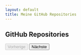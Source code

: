 ```yaml
---
layout: default
title: Meine GitHub Repositories
---
```


## GitHub Repositories

<div class="container">
    <ul id="repo-list" class="list-unstyled"></ul>
    <div id="pagination" class="text-center mt-4">
        <button id="prev" class="btn btn-primary" disabled>Vorherige</button>
        <span id="page-info" class="mx-2"></span>
        <button id="next" class="btn btn-primary">Nächste</button>
    </div>
</div>

<script>
let currentPage = 1;
const perPage = 50;
let totalRepos = 0;

function fetchRepos(page) {
  fetch(`https://api.github.com/users/volkansah/repos?type=owner&sort=updated&per_page=${perPage}&page=${page}`)
    .then(response => {
      totalRepos = parseInt(response.headers.get('X-Total-Count') || '0');
      return response.json();
    })
    .then(data => {
      let repoList = document.getElementById('repo-list');
      repoList.innerHTML = '';
      
      let filteredData = data.filter(repo => {
        // Ausschließen von geforkten Repos und spezifischen Repos
        return !repo.fork && 
               repo.name !== 'volkansah.github.io' && 
               repo.name !== 'VolkanSah';
      });

      filteredData.slice(0, perPage).forEach(repo => {
        let listItem = document.createElement('li');
        listItem.innerHTML = `<a href="${repo.html_url}">${repo.name}</a> - ${repo.description || 'Keine Beschreibung verfügbar'}`;
        repoList.appendChild(listItem);
      });

      updatePagination(filteredData.length);
    })
    .catch(error => {
      console.error('Error:', error);
      let repoList = document.getElementById('repo-list');
      repoList.innerHTML = '<li>Fehler beim Laden der Repositories.</li>';
    });
}

function updatePagination(filteredCount) {
  const totalPages = Math.ceil(filteredCount / perPage);
  document.getElementById('page-info').textContent = `Seite ${currentPage} von ${totalPages}`;
  document.getElementById('prev').disabled = currentPage === 1;
  document.getElementById('next').disabled = currentPage === totalPages || filteredCount <= perPage;
}

document.getElementById('prev').addEventListener('click', () => {
  if (currentPage > 1) {
    currentPage--;
    fetchRepos(currentPage);
  }
});

document.getElementById('next').addEventListener('click', () => {
  const totalPages = Math.ceil(totalRepos / perPage);
  if (currentPage < totalPages) {
    currentPage++;
    fetchRepos(currentPage);
  }
});

fetchRepos(currentPage);
</script>
